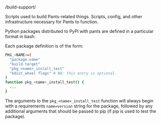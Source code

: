 /build-support/

Scripts used to build Pants-related things. Scripts, config, and other infrastructure necessary
for Pants to function.

Python packages distributed to PyPI with pants are defined in a particular format in
bash:

Each package definition is of the form:

```bash
PKG_<NAME>=(
  "package.name"
  "build.target"
  "pkg_<name>_install_test"
  "bdist_wheel flags" # NB: this entry is optional.
)
function pkg_<name>_install_test() {
  ...
}
```

The arguments to the `pkg_<name>_install_test` function will always begin with
a requirements `name=version` string for the package, followed by any additional
arguments that should be passed to pip (if pip is used to test the package).
